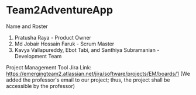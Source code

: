 # Team2AdventureApp

Name and Roster
1. Pratusha Raya - Product Owner
2. Md Jobair Hossain Faruk - Scrum Master
3. Kavya Vallapureddy, Ebot Tabi, and Santhiya Subramanian - Development Team


Project Management Tool Jira Link: https://emergingteam2.atlassian.net/jira/software/projects/EM/boards/1 (We added the professor's email to our project; thus, the project shall be accessible by the professor)
